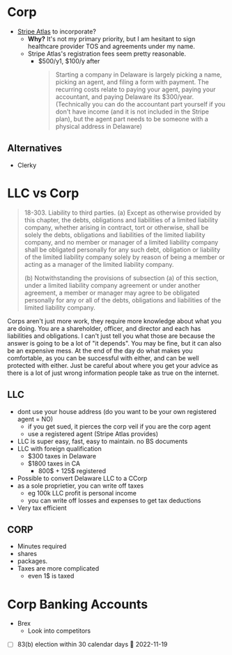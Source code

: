 # Corp

- [Stripe Atlas](https://stripe.com/atlas) to incorporate?
  - **Why?** It's not my primary priority, but I am hesitant to sign healthcare provider TOS and agreements under my name. 
  - Stripe Atlas's registration fees seem pretty reasonable. 
    - $500/y1, $100/y after 
      > Starting a company in Delaware is largely picking a name, picking an agent, and filing a form with payment. 
      > The recurring costs relate to paying your agent, paying your accountant, and paying Delaware its $300/year. 
      > (Technically you can do the accountant part yourself if you don't have income (and it is not included in the Stripe plan), 
      > but the agent part needs to be someone with a physical address in Delaware)

## Alternatives
- Clerky

# LLC vs Corp
> 18-303. Liability to third parties. 
> (a) Except as otherwise provided by this chapter, the debts, obligations and liabilities of a limited liability company, 
> whether arising in contract, tort or otherwise, shall be solely the debts, obligations and liabilities of the limited liability 
> company, and no member or manager of a limited liability company shall be obligated personally for any such debt, obligation 
> or liability of the limited liability company solely by reason of being a member or acting as a manager of the limited liability company.
> 
> (b) Notwithstanding the provisions of subsection (a) of this section, under a limited liability company agreement or 
> under another agreement, a member or manager may agree to be obligated personally for any or all of the debts, obligations
> and liabilities of the limited liability company.

Corps aren't just more work, they require more knowledge about what you are doing. You are a shareholder, officer, and 
director and each has liabilities and obligations. I can't just tell you what those are because the answer is going to 
be a lot of "it depends". You may be fine, but it can also be an expensive mess.
At the end of the day do what makes you comfortable, as you can be successful with either, and can be well protected with 
either. Just be careful about where you get your advice as there is a lot of just wrong information people take as true on the internet.

## LLC
- dont use your house address (do you want to be your own registered agent = NO)
	- if you get sued, it pierces the corp veil if you are the corp agent
	- use a registered agent (Stripe Atlas provides)
- LLC is super easy, fast, easy to maintain. no BS documents
- LLC with foreign qualification
	- $300 taxes in Delaware
	- $1800 taxes in CA
		- 800$ + 125$ registered 
- Possible to convert Delaware LLC to a CCorp
- as a sole proprietier, you can write off taxes
	- eg 100k LLC profit is personal income
	- you can write off losses and expenses to get tax deductions
- Very tax efficient


## CORP
- Minutes required  
- shares
- packages. 
- Taxes are more complicated
	- even 1$ is taxed

# Corp Banking Accounts
- Brex
	- Look into competitors


- [ ] 83(b) election within 30 calendar days 📅 2022-11-19
